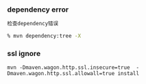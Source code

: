 ### dependency error
```sh
检查dependency错误

% mvn dependency:tree -X

```

### ssl ignore
```
mvn -Dmaven.wagon.http.ssl.insecure=true  -Dmaven.wagon.http.ssl.allowall=true install

```
